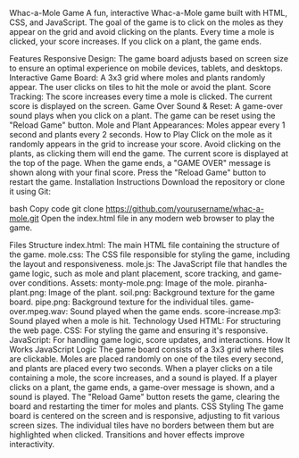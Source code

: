 Whac-a-Mole Game
A fun, interactive Whac-a-Mole game built with HTML, CSS, and JavaScript. The goal of the game is to click on the moles as they appear on the grid and avoid clicking on the plants. Every time a mole is clicked, your score increases. If you click on a plant, the game ends.

Features
Responsive Design: The game board adjusts based on screen size to ensure an optimal experience on mobile devices, tablets, and desktops.
Interactive Game Board: A 3x3 grid where moles and plants randomly appear. The user clicks on tiles to hit the mole or avoid the plant.
Score Tracking: The score increases every time a mole is clicked. The current score is displayed on the screen.
Game Over Sound & Reset: A game-over sound plays when you click on a plant. The game can be reset using the "Reload Game" button.
Mole and Plant Appearances: Moles appear every 1 second and plants every 2 seconds.
How to Play
Click on the mole as it randomly appears in the grid to increase your score.
Avoid clicking on the plants, as clicking them will end the game.
The current score is displayed at the top of the page.
When the game ends, a "GAME OVER" message is shown along with your final score.
Press the "Reload Game" button to restart the game.
Installation Instructions
Download the repository or clone it using Git:

bash
Copy code
git clone https://github.com/yourusername/whac-a-mole.git
Open the index.html file in any modern web browser to play the game.

Files Structure
index.html: The main HTML file containing the structure of the game.
mole.css: The CSS file responsible for styling the game, including the layout and responsiveness.
mole.js: The JavaScript file that handles the game logic, such as mole and plant placement, score tracking, and game-over conditions.
Assets:
monty-mole.png: Image of the mole.
piranha-plant.png: Image of the plant.
soil.png: Background texture for the game board.
pipe.png: Background texture for the individual tiles.
game-over.mpeg.wav: Sound played when the game ends.
score-increase.mp3: Sound played when a mole is hit.
Technology Used
HTML: For structuring the web page.
CSS: For styling the game and ensuring it's responsive.
JavaScript: For handling game logic, score updates, and interactions.
How It Works
JavaScript Logic
The game board consists of a 3x3 grid where tiles are clickable.
Moles are placed randomly on one of the tiles every second, and plants are placed every two seconds.
When a player clicks on a tile containing a mole, the score increases, and a sound is played.
If a player clicks on a plant, the game ends, a game-over message is shown, and a sound is played.
The "Reload Game" button resets the game, clearing the board and restarting the timer for moles and plants.
CSS Styling
The game board is centered on the screen and is responsive, adjusting to fit various screen sizes.
The individual tiles have no borders between them but are highlighted when clicked.
Transitions and hover effects improve interactivity.